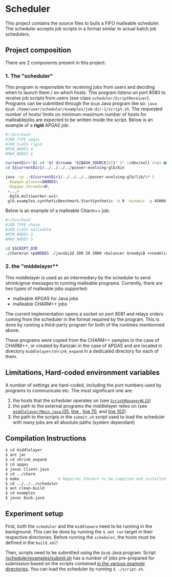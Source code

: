 # Scheduler

This project contains the source files to buils a FIFO malleable scheduler. 
The scheduler accepts job scripts in a format similar to actual batch job schedulers.

## Project composition

There are 2 components present in this project:
### 1. The "scheduler"

This program is responsible for receiving jobs from users and deciding when to launch them / on which hosts.
This program listens on port 8080 to receive job scripts from users (see class `scheduler/ScriptReceiver`). 
Programs can be submitted through the `Qsub` Java program like so: `java Qsub /home/user/scheduler/examples/job-dir-1/script.sh`. 
The requested number of hosts/ limits on minimum-maximum number of hosts for malleablejobs are expected to be written inside the script.
Below is an example of a **rigid** APGAS job:
  
```bash
#!/bin/bash
#JOB_TYPE apgas
#JOB_CLASS rigid
#MIN_NODES 4
#MAX_NODES 6

currentDir="$( cd "$( dirname "${BASH_SOURCE[0]}" )" >/dev/null 2>&1 && pwd )"
cd ${currentDir}/../../../../posner-evolving-glb/bin

java -cp .:${currentDir}/../../../../posner-evolving-glb/lib/\* \
 -Dapgas.places=$NODES\
 -Dapgas.threads=8\
 <...>
 -Dglb.multiworker.w=1\
 glb.examples.syntheticBenchmark.StartSynthetic -b 0 -dynamic -g 45000 -t 6000 -u 20
```
  
Below is an example of a malleable Charm++ job:
  
```bash
#!/bin/bash
#JOB_TYPE charm
#JOB_CLASS malleable
#MIN_NODES 3
#MAX_NODES 5

cd $SCRIPT_DIR
./charmrun +p$NODES ./jacobi2d 200 20 5000 +balancer GreedyLB ++nodelist $NODE_FILE +shrinkexpand_basedir /home/takaoka/workdir ++server ++server-port 1234
```

### 2. the "middelayer**

This middlelayer is used as an intermediary by the scheduler to send shrink/grow messages to running malleable programs. 
Currently, there are two types of malleable jobs supported:
- malleable APGAS for Java jobs
- malleable CHARM++ jobs

The current implementation opens a socket on port 8081 and relays orders coming from the scheduler in the format required by the program.
This is done by running a third-party program for both of the runtimes mentionned above.

These programs were copied from the CHARM++ samples in the case of CHARM++, or created by Kanzaki in the case of APGAS and are located in directory `middlelayer/shrink_expand` in a dedicated directory for each of them.


## Limitations, Hard-coded environment variables

A number of settings are hard-coded, including the port numbers used by programs to communicate etc.
The most significant one are:

1. the hosts that the scheduler operates on (see [`ScriptManager#L15`](https://gittk.cs.kobe-u.ac.jp/elastic/scheduler/-/blob/master/scheduler/src/scheduler/ScriptManager.java#L15))
2. the path to the external programs the middlelayer relies on (see [`middlelayer/Main.java` l35](https://gittk.cs.kobe-u.ac.jp/elastic/scheduler/-/blob/master/middlelayer/src/middlelayer/Main.java#L35), [line ](https://gittk.cs.kobe-u.ac.jp/elastic/scheduler/-/blob/master/middlelayer/src/middlelayer/Main.java#L55), [line 70](https://gittk.cs.kobe-u.ac.jp/elastic/scheduler/-/blob/master/middlelayer/src/middlelayer/Main.java#L70), and [line 102](https://gittk.cs.kobe-u.ac.jp/elastic/scheduler/-/blob/master/middlelayer/src/middlelayer/Main.java#L102))
3. the path to the scripts in the `submit.sh` script used to load the scheduler with many jobs are all absolute paths (system dependant)



## Compilation Instructions

```bash
$ cd middlelayer
$ ant jar
$ cd shrink_expand
$ cd apgas
$ javac Client.java
$ cd ../charm
$ make                 # Requires Charm++ to be compiled and installed with elastic options on the system
$ cd ../../../scheduler
$ ant clean-build
$ cd examples
$ javac Qsub.java
```

## Experiment setup

First, both the `scheduler` and the `middleware` need to be running in the background.
This can be done by running the `$ ant run` target in their respective directories.
Before running the `scheduler`, the hosts must be defined in the `build.xml`!

Then, scripts need to be submitted using the `Qsub` Java program.
Script [/scheduler/examples/submit.sh](https://gittk.cs.kobe-u.ac.jp/elastic/scheduler/-/blob/master/scheduler/examples/submit.sh) has a number of jobs pre-prepared for submission based on the scripts contained [in the various example directories](https://gittk.cs.kobe-u.ac.jp/elastic/scheduler/-/tree/master/scheduler/examples).
You can load the scheduler by running `$ ./script.sh`. 



